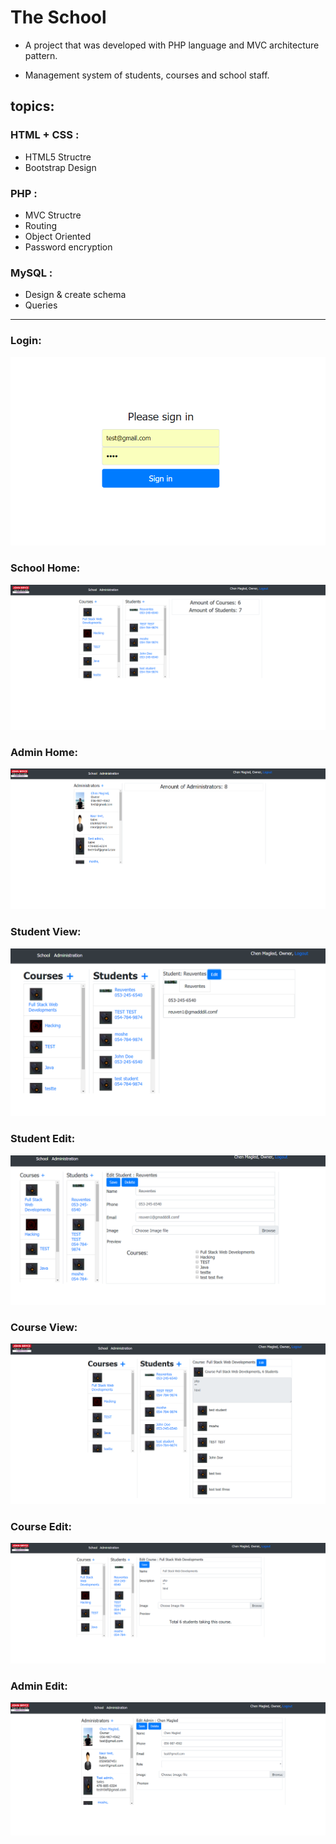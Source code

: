# The School
* A project that was developed with PHP language and MVC architecture pattern.

* Management system of students, courses and school staff.

## topics:

### HTML + CSS :
* HTML5 Structre
* Bootstrap Design

### PHP :
* MVC Structre
* Routing
* Object Oriented
* Password encryption

### MySQL :
* Design & create schema
* Queries

***

### Login:

![picture](./images/login.PNG)

### School Home:

![picture](./images/school-home.PNG)

### Admin Home:

![picture](./images/admin-home.PNG)

### Student View:

![picture](./images/student-view.PNG)

### Student Edit:

![picture](./images/student-edit.PNG)

### Course View:

![picture](./images/course-view.PNG)

### Course Edit:

![picture](./images/course-edit.PNG)

### Admin Edit:

![picture](./images/admin-edit.PNG)
